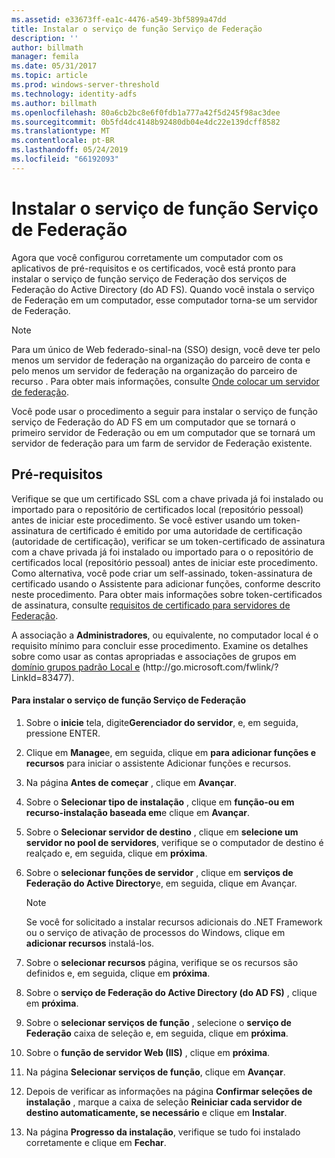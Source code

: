 ```yaml
---
ms.assetid: e33673ff-ea1c-4476-a549-3bf5899a47dd
title: Instalar o serviço de função Serviço de Federação
description: ''
author: billmath
manager: femila
ms.date: 05/31/2017
ms.topic: article
ms.prod: windows-server-threshold
ms.technology: identity-adfs
ms.author: billmath
ms.openlocfilehash: 80a6cb2bc8e6f0fdb1a777a42f5d245f98ac3dee
ms.sourcegitcommit: 0b5fd4dc4148b92480db04e4dc22e139dcff8582
ms.translationtype: MT
ms.contentlocale: pt-BR
ms.lasthandoff: 05/24/2019
ms.locfileid: "66192093"
---
```

# <a name="install-the-federation-service-role-service"></a>Instalar o serviço de função Serviço de Federação

Agora que você configurou corretamente um computador com os aplicativos de pré-requisitos e os certificados, você está pronto para instalar o serviço de função serviço de Federação dos serviços de Federação do Active Directory \(do AD FS\). Quando você instala o serviço de Federação em um computador, esse computador torna-se um servidor de Federação.  
  
> [!NOTE]  
> Para um único de Web federado\-sinal\-na \(SSO\) design, você deve ter pelo menos um servidor de federação na organização do parceiro de conta e pelo menos um servidor de federação na organização do parceiro de recurso . Para obter mais informações, consulte [Onde colocar um servidor de federação](https://technet.microsoft.com/library/dd807127.aspx).  
  
Você pode usar o procedimento a seguir para instalar o serviço de função serviço de Federação do AD FS em um computador que se tornará o primeiro servidor de Federação ou em um computador que se tornará um servidor de federação para um farm de servidor de Federação existente.  
  
## <a name="prerequisites"></a>Pré-requisitos  
Verifique se que um certificado SSL com a chave privada já foi instalado ou importado para o repositório de certificados local \(repositório pessoal\) antes de iniciar este procedimento. Se você estiver usando um token\-assinatura de certificado é emitido por uma autoridade de certificação \(autoridade de certificação\), verificar se um token\-certificado de assinatura com a chave privada já foi instalado ou importado para o o repositório de certificados local \(repositório pessoal\) antes de iniciar este procedimento. Como alternativa, você pode criar um self\-assinado, token\-assinatura de certificado usando o Assistente para adicionar funções, conforme descrito neste procedimento. Para obter mais informações sobre token\-certificados de assinatura, consulte [requisitos de certificado para servidores de Federação](https://technet.microsoft.com/library/dd807040.aspx).  
  
A associação a **Administradores**, ou equivalente, no computador local é o requisito mínimo para concluir esse procedimento.  Examine os detalhes sobre como usar as contas apropriadas e associações de grupos em [domínio grupos padrão Local e](https://go.microsoft.com/fwlink/?LinkId=83477) \(http:\/\/go.microsoft.com\/fwlink\/? LinkId\=83477\).   
  
#### <a name="to-install-the-federation-service-role-service"></a>Para instalar o serviço de função Serviço de Federação  
  
1.  Sobre o **inicie** tela, digite**Gerenciador do servidor**, e, em seguida, pressione ENTER.  
  
2.  Clique em **Manage**e, em seguida, clique em **para adicionar funções e recursos** para iniciar o assistente Adicionar funções e recursos.  
  
3.  Na página **Antes de começar** , clique em **Avançar**.  
  
4.  Sobre o **Selecionar tipo de instalação** , clique em **função\-ou em recurso\-instalação baseada em**e clique em **Avançar**.  
  
5.  Sobre o **Selecionar servidor de destino** , clique em **selecione um servidor no pool de servidores**, verifique se o computador de destino é realçado e, em seguida, clique em **próxima**.  
  
6.  Sobre o **selecionar funções de servidor** , clique em **serviços de Federação do Active Directory**e, em seguida, clique em Avançar.  
  
    > [!NOTE]  
    > Se você for solicitado a instalar recursos adicionais do .NET Framework ou o serviço de ativação de processos do Windows, clique em **adicionar recursos** instalá-los.  
  
7.  Sobre o **selecionar recursos** página, verifique se os recursos são definidos e, em seguida, clique em **próxima**.  
  
8.  Sobre o **serviço de Federação do Active Directory \(do AD FS\)**  , clique em **próxima**.  
  
9. Sobre o **selecionar serviços de função** , selecione o **serviço de Federação** caixa de seleção e, em seguida, clique em **próxima**.  
  
10. Sobre o **função de servidor Web \(IIS\)**  , clique em **próxima**.  
  
11. Na página **Selecionar serviços de função**, clique em **Avançar**.  
  
12. Depois de verificar as informações na página **Confirmar seleções de instalação** , marque a caixa de seleção **Reiniciar cada servidor de destino automaticamente, se necessário** e clique em **Instalar**.  
  
13. Na página **Progresso da instalação**, verifique se tudo foi instalado corretamente e clique em **Fechar**.  
  


